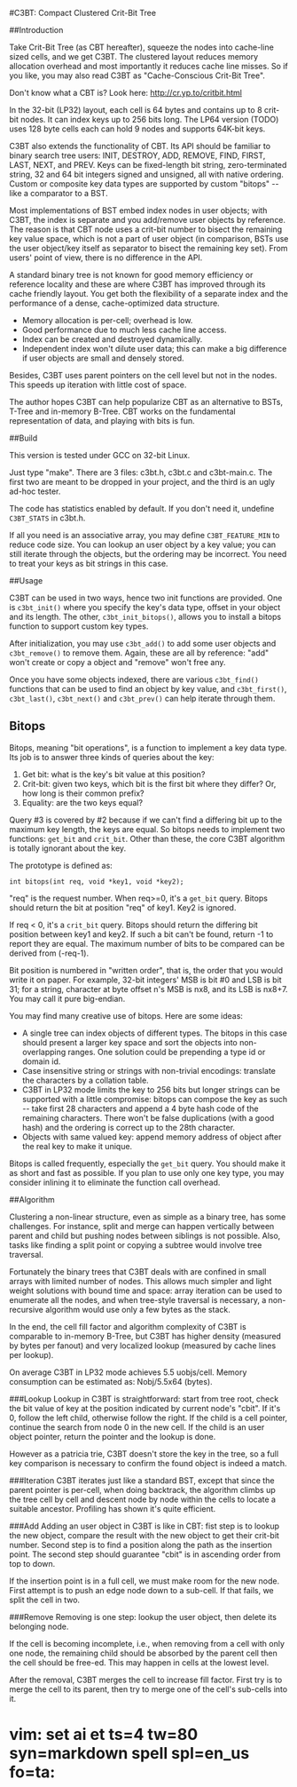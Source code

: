 #C3BT: Compact Clustered Crit-Bit Tree


##Introduction

Take Crit-Bit Tree (as CBT hereafter), squeeze the nodes into cache-line sized
cells, and we get C3BT.  The clustered layout reduces memory allocation overhead
and most importantly it reduces cache line misses.  So if you like, you may also
read C3BT as "Cache-Conscious Crit-Bit Tree".

Don't know what a CBT is?  Look here: http://cr.yp.to/critbit.html

In the 32-bit (LP32) layout, each cell is 64 bytes and contains up to 8 crit-bit
nodes.  It can index keys up to 256 bits long.  The LP64 version (TODO) uses 128
byte cells each can hold 9 nodes and supports 64K-bit keys.

C3BT also extends the functionality of CBT.  Its API should be familiar to
binary search tree users: INIT, DESTROY, ADD, REMOVE, FIND, FIRST, LAST, NEXT,
and PREV.  Keys can be fixed-length bit string, zero-terminated string, 32 and
64 bit integers signed and unsigned, all with native ordering.  Custom or
composite key data types are supported by custom "bitops" -- like a comparator
to a BST.

Most implementations of BST embed index nodes in user objects; with C3BT, the
index is separate and you add/remove user objects by reference.  The reason is
that CBT node uses a crit-bit number to bisect the remaining key value space,
which is not a part of user object (in comparison, BSTs use the user object/key
itself as separator to bisect the remaining key set).  From users' point of
view, there is no difference in the API.

A standard binary tree is not known for good memory efficiency or reference
locality and these are where C3BT has improved through its cache friendly
layout.  You get both the flexibility of a separate index and the performance of
a dense, cache-optimized data structure.

  - Memory allocation is per-cell; overhead is low.
  - Good performance due to much less cache line access.
  - Index can be created and destroyed dynamically.
  - Independent index won't dilute user data; this can make a big difference if
    user objects are small and densely stored.

Besides, C3BT uses parent pointers on the cell level but not in the nodes.  This
speeds up iteration with little cost of space.

The author hopes C3BT can help popularize CBT as an alternative to BSTs, T-Tree
and in-memory B-Tree.  CBT works on the fundamental representation of data, and
playing with bits is fun.

##Build

This version is tested under GCC on 32-bit Linux.

Just type "make". There are 3 files: c3bt.h, c3bt.c and c3bt-main.c.  The first
two are meant to be dropped in your project, and the third is an ugly ad-hoc
tester.

The code has statistics enabled by default.  If you don't need it, undefine
`C3BT_STATS` in c3bt.h.

If all you need is an associative array, you may define `C3BT_FEATURE_MIN` to
reduce code size.  You can lookup an user object by a key value; you can still
iterate through the objects, but the ordering may be incorrect.  You need to
treat your keys as bit strings in this case.

##Usage

C3BT can be used in two ways, hence two init functions are provided.  One is
`c3bt_init()` where you specify the key's data type, offset in your object and
its length.  The other, `c3bt_init_bitops()`, allows you to install a bitops
function to support custom key types.

After initialization, you may use `c3bt_add()` to add some user objects and
`c3bt_remove()` to remove them.  Again, these are all by reference: "add" won't
create or copy a object and "remove" won't free any.

Once you have some objects indexed, there are various `c3bt_find()` functions
that can be used to find an object by key value, and `c3bt_first()`,
`c3bt_last()`, `c3bt_next()` and `c3bt_prev()` can help iterate through them.

Bitops
------

Bitops, meaning "bit operations", is a function to implement a key data type.
Its job is to answer three kinds of queries about the key:

 1. Get bit: what is the key's bit value at this position?
 2. Crit-bit: given two keys, which bit is the first bit where they differ?  Or,
    how long is their common prefix?
 3. Equality: are the two keys equal?

Query #3 is covered by #2 because if we can't find a differing bit up to the
maximum key length, the keys are equal.  So bitops needs to implement two
functions: `get_bit` and `crit_bit`.  Other than these, the core C3BT algorithm
is totally ignorant about the key.

The prototype is defined as:

    int bitops(int req, void *key1, void *key2);

"req" is the request number.  When req>=0, it's a `get_bit` query.  Bitops
should return the bit at position "req" of key1.  Key2 is ignored.

If req < 0, it's a `crit_bit` query.  Bitops should return the differing bit
position between key1 and key2.  If such a bit can't be found, return -1 to
report they are equal.  The maximum number of bits to be compared can be derived
from (-req-1).

Bit position is numbered in "written order", that is, the order that you would
write it on paper.  For example, 32-bit integers' MSB is bit #0 and LSB is bit
31; for a string, character at byte offset n's MSB is nx8, and its LSB is nx8+7.
You may call it pure big-endian.

You may find many creative use of bitops.  Here are some ideas:

  - A single tree can index objects of different types.  The bitops in this case
    should present a larger key space and sort the objects into non-overlapping
    ranges.  One solution could be prepending a type id or domain id.
  - Case insensitive string or strings with non-trivial encodings: translate
    the characters by a collation table.
  - C3BT in LP32 mode limits the key to 256 bits but longer strings can be
    supported with a little compromise: bitops can compose the key as such --
    take first 28 characters and append a 4 byte hash code of the remaining
    characters.  There won't be false duplications (with a good hash) and the
    ordering is correct up to the 28th character.
  - Objects with same valued key: append memory address of object after the real
    key to make it unique.

Bitops is called frequently, especially the `get_bit` query.  You should make it
as short and fast as possible.  If you plan to use only one key type, you may
consider inlining it to eliminate the function call overhead.

##Algorithm

Clustering a non-linear structure, even as simple as a binary tree, has some
challenges.  For instance, split and merge can happen vertically between parent
and child but pushing nodes between siblings is not possible.  Also, tasks like
finding a split point or copying a subtree would involve tree traversal.

Fortunately the binary trees that C3BT deals with are confined in small arrays
with limited number of nodes.  This allows much simpler and light weight
solutions with bound time and space: array iteration can be used to enumerate
all the nodes, and when tree-style traversal is necessary, a non-recursive
algorithm would use only a few bytes as the stack.

In the end, the cell fill factor and algorithm complexity of C3BT is comparable
to in-memory B-Tree, but C3BT has higher density (measured by bytes per fanout)
and very localized lookup (measured by cache lines per lookup).

On average C3BT in LP32 mode achieves 5.5 uobjs/cell.  Memory consumption can be
estimated as: Nobj/5.5x64 (bytes).

###Lookup
Lookup in C3BT is straightforward: start from tree root, check the bit value of
key at the position indicated by current node's "cbit".  If it's 0, follow the
left child, otherwise follow the right.  If the child is a cell pointer,
continue the search from node 0 in the new cell.  If the child is an user object
pointer, return the pointer and the lookup is done.

However as a patricia trie, C3BT doesn't store the key in the tree, so a full
key comparison is necessary to confirm the found object is indeed a match.

###Iteration
C3BT iterates just like a standard BST, except that since the parent pointer is
per-cell, when doing backtrack, the algorithm climbs up the tree cell by cell
and descent node by node within the cells to locate a suitable ancestor.
Profiling has shown it's quite efficient.

###Add
Adding an user object in C3BT is like in CBT: fist step is to lookup the new
object, compare the result with the new object to get their crit-bit number.
Second step is to find a position along the path as the insertion point.  The
second step should guarantee "cbit" is in ascending order from top to down.

If the insertion point is in a full cell, we must make room for the new node.
First attempt is to push an edge node down to a sub-cell.  If that fails, we
split the cell in two.

###Remove
Removing is one step: lookup the user object, then delete its belonging node.

If the cell is becoming incomplete, i.e., when removing from a cell with only
one node, the remaining child should be absorbed by the parent cell then the
cell should be free-ed.  This may happen in cells at the lowest level.

After the removal, C3BT merges the cell to increase fill factor.  First try is
to merge the cell to its parent, then try to merge one of the cell's sub-cells
into it.

# vim: set ai et ts=4 tw=80 syn=markdown spell spl=en_us fo=ta:

